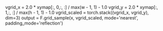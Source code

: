 vgrid_x = 2.0 * xymap[:, 0,:, :] / max(w - 1, 1) - 1.0
    vgrid_y = 2.0 * xymap[:, 1,:, :] / max(h - 1, 1) - 1.0
    vgrid_scaled = torch.stack((vgrid_x, vgrid_y), dim=3)
    output = F.grid_sample(x, vgrid_scaled, mode='nearest', padding_mode='reflection')
